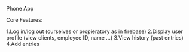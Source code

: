 Phone App

Core Features:

1.Log in/log out (ourselves or propieratory as in firebase)
2.Display user profile (view clients, employee ID, name …)
3.View history (past entries)
4.Add entries  
